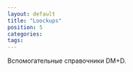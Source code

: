 ```yaml
---
layout: default
title: "Loockups"
position: 5
categories: 
tags: 
---
```


Вспомогательные справочники DM+D.

 



 

 

